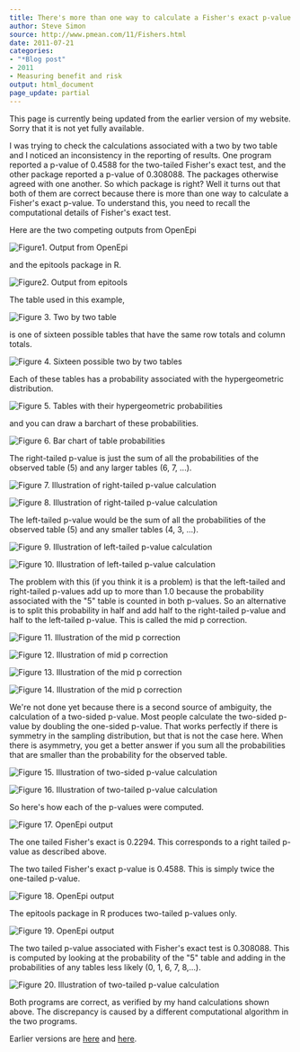 ```yaml
---
title: There's more than one way to calculate a Fisher's exact p-value
author: Steve Simon
source: http://www.pmean.com/11/Fishers.html
date: 2011-07-21
categories:
- "*Blog post"
- 2011
- Measuring benefit and risk
output: html_document
page_update: partial
---
```


This page is currently being updated from the earlier version of my website. Sorry that it is not yet fully available.

<!---More--->

I was trying to check the calculations associated with a two by two table and I noticed an inconsistency in the reporting of results. One program reported a p-value of 0.4588 for the two-tailed Fisher's exact test, and the other package reported a p-value of 0.308088. The packages otherwise agreed with one another. So which package is right? Well it turns out that both of them are correct because there is more than one way to calculate a Fisher's exact p-value. To understand this, you need to recall the computational details of Fisher's exact test.

Here are the two competing outputs from OpenEpi

![Figure1. Output from OpenEpi](http://www.pmean.com/new-images/11/Fishers01.jpg)

and the epitools package in R.

![Figure2. Output from epitools](http://www.pmean.com/new-images/11/Fishers02.jpg)

The table used in this example,

![Figure 3. Two by two table](http://www.pmean.com/new-images/11/Fishers03.jpg)

is one of sixteen possible tables that have the same row totals and column totals.

![Figure 4. Sixteen possible two by two tables](http://www.pmean.com/new-images/11/Fishers04.jpg)

Each of these tables has a probability associated with the hypergeometric distribution.

![Figure 5. Tables with their hypergeometric probabilities](http://www.pmean.com/new-images/11/Fishers05.png)

and you can draw a barchart of these probabilities.

![Figure 6. Bar chart of table probabilities](http://www.pmean.com/new-images/11/Fishers06.png)

The right-tailed p-value is just the sum of all the probabilities of the observed table (5) and any larger tables (6, 7, ...).

![Figure 7. Illustration of right-tailed p-value calculation](http://www.pmean.com/new-images/11/Fishers07.png)

![Figure 8. Illustration of right-tailed p-value calculation](http://www.pmean.com/new-images/11/Fishers08.png)

The left-tailed p-value would be the sum of all the probabilities of the observed table (5) and any smaller tables (4, 3, ...).

![Figure 9. Illustration of left-tailed p-value calculation](http://www.pmean.com/new-images/11/Fishers09.png)

![Figure 10. Illustration of left-tailed p-value calculation](http://www.pmean.com/new-images/11/Fishers10.png)

The problem with this (if you think it is a problem) is that the left-tailed and right-tailed p-values add up to more than 1.0 because the probability associated with the "5" table is counted in both p-values. So an alternative is to split this probability in half and add half to the right-tailed p-value and half to the left-tailed p-value. This is called the mid p correction.

![Figure 11. Illustration of the mid p correction](http://www.pmean.com/new-images/11/Fishers11.png)

![Figure 12. Illustration of mid p correction](http://www.pmean.com/new-images/11/Fishers12.png)

![Figure 13. Illustration of the mid p correction](http://www.pmean.com/new-images/11/Fishers13.png)

![Figure 14. Illustration of the mid p correction](http://www.pmean.com/new-images/11/Fishers14.png)

We're not done yet because there is a second source of ambiguity, the calculation of a two-sided p-value. Most people calculate the two-sided p-value by doubling the one-sided p-value. That works perfectly if there is symmetry in the sampling distribution, but that is not the case here. When there is asymmetry, you get a better answer if you sum all the probabilities that are smaller than the probability for the observed table.

![Figure 15. Illustration of two-sided p-value calculation](http://www.pmean.com/new-images/11/Fishers15.png)

![Figure 16. Illustration of two-tailed p-value calculation](http://www.pmean.com/new-images/11/Fishers16.png)

So here's how each of the p-values were computed.

![Figure 17. OpenEpi output](http://www.pmean.com/new-images/11/Fishers17.jpg)

The one tailed Fisher's exact is 0.2294. This corresponds to a right tailed p-value as described above.

The two tailed Fisher's exact p-value is 0.4588. This is simply twice the one-tailed p-value.

![Figure 18. OpenEpi output](http://www.pmean.com/new-images/11/Fishers18.jpg)

The epitools package in R produces two-tailed p-values only.

![Figure 19. OpenEpi output](http://www.pmean.com/new-images/11/Fishers19.jpg)


The two tailed p-value associated with Fisher's exact test is 0.308088. This is computed by looking at the probability of the "5" table and adding in the probabilities of any tables less likely (0, 1, 6, 7, 8,...).

![Figure 20. Illustration of two-tailed p-value calculation](http://www.pmean.com/new-images/11/Fishers20.png)

Both programs are correct, as verified by my hand calculations shown above. The discrepancy is caused by a different computational algorithm in the two programs.

Earlier versions are [here][sim1] and [here][sim2].

[sim1]: http://www.pmean.com/11/Fishers.html
[sim2]: http://new.pmean.com/fishers-exact-p-value/
